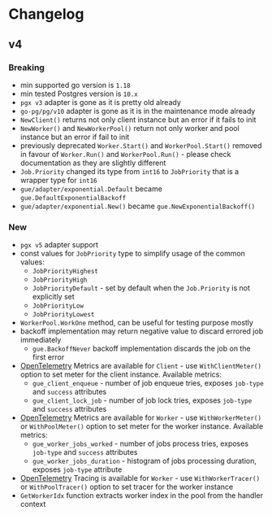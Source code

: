 # Changelog

## v4

### Breaking

- min supported go version is `1.18`
- min tested Postgres version is `10.x`
- `pgx v3` adapter is gone as it is pretty old already
- `go-pg/pg/v10` adapter is gone as it is in the maintenance mode already
- `NewClient()` returns not only client instance but an error if it fails to init
- `NewWorker()` and `NewWorkerPool()` return not only worker and pool instance but an error if fail to init
- previously deprecated `Worker.Start()` and `WorkerPool.Start()` removed in favour of `Worker.Run()`
  and `WorkerPool.Run()` - please check documentation as they are slightly different
- `Job.Priority` changed its type from `int16` to `JobPriority` that is a wrapper type for `int16`
- `gue/adapter/exponential.Default` became `gue.DefaultExponentialBackoff`
- `gue/adapter/exponential.New()` became `gue.NewExponentialBackoff()`

### New

- `pgx v5` adapter support
- const values for `JobPriority` type to simplify usage of the common values:
  - `JobPriorityHighest`
  - `JobPriorityHigh`
  - `JobPriorityDefault` - set by default when the `Job.Priority` is not explicitly set
  - `JobPriorityLow`
  - `JobPriorityLowest`
- `WorkerPool.WorkOne` method, can be useful for testing purpose mostly
- backoff implementation may return negative value to discard errored job immediately
  - `gue.BackoffNever` backoff implementation discards the job on the first error
- [OpenTelemetry](https://github.com/open-telemetry/opentelemetry-go) Metrics are available for `Client` -
  use `WithClientMeter()` option to set meter for the client instance. Available metrics:
  - `gue_client_enqueue` - number of job enqueue tries, exposes `job-type` and `success` attributes
  - `gue_client_lock_job` - number of job lock tries, exposes `job-type` and `success` attributes
- [OpenTelemetry](https://github.com/open-telemetry/opentelemetry-go) Metrics are available for `Worker` -
  use `WithWorkerMeter()` or `WithPoolMeter()` option to set meter for the worker instance. Available metrics:
  - `gue_worker_jobs_worked` - number of jobs process tries, exposes `job-type` and `success` attributes
  - `gue_worker_jobs_duration` - histogram of jobs processing duration, exposes `job-type` attribute
- [OpenTelemetry](https://github.com/open-telemetry/opentelemetry-go) Tracing is available for `Worker` -
  use `WithWorkerTracer()` or `WithPoolTracer()` option to set tracer for the worker instance
- `GetWorkerIdx` function extracts worker index in the pool from the handler context
